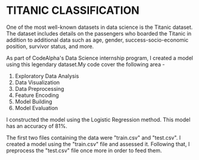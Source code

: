 # TITANIC CLASSIFICATION
One of the most well-known datasets in data science is the Titanic dataset. The dataset includes details on the passengers who boarded the Titanic in addition to additional data such as age, gender, success-socio-economic position, survivor status, and more.

As part of CodeAlpha's Data Science internship program, I created a model using this legendary dataset.My code cover the following area -

1. Exploratory Data Analysis
2. Data Visualization
3. Data Preprocessing
4. Feature Encoding
5. Model Building
6. Model Evaluation

I constructed the model using the Logistic Regression method. This model has an accuracy of 81%.

The first two files containing the data were "train.csv" and "test.csv". I created a model using the "train.csv" file and assessed it. Following that, I preprocess the "test.csv" file once more in order to feed them.
